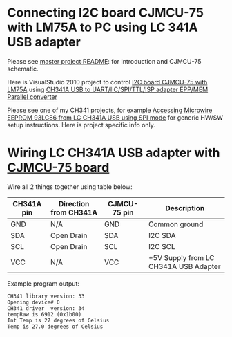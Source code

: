 # Connecting I2C board CJMCU-75 with LM75A to PC using LC 341A USB adapter


Please see [master project README][Using I2C board CJMCU-75 with LM75A]:
for Introduction and CJMCU-75 schematic.

Here is VisualStudio 2010 project to control 
[I2C board CJMCU-75 with LM75A][Using I2C board CJMCU-75 with LM75A]
using 
[CH341A USB to UART/IIC/SPI/TTL/ISP adapter EPP/MEM Parallel converter][CH341A USB to UART/IIC/SPI/TTL/ISP adapter EPP/MEM Parallel converter]

Please see one of my CH341 projects, for example
[Accessing Microwire EEPROM 93LC86 from LC CH341A USB using SPI mode][Accessing Microwire EEPROM 93LC86 from LC CH341A USB using SPI mode]
for generic HW/SW setup instructions. Here is project specific info only.


# Wiring LC CH341A USB adapter with [CJMCU-75 board][Using I2C board CJMCU-75 with LM75A]

Wire all 2 things together using table below:

|CH341A pin|Direction from CH341A|CJMCU-75 pin|Description|
|----------|---------------------|------------|-----------|
|GND|N/A|GND|Common ground|
|SDA|Open Drain|SDA|I2C SDA|
|SCL|Open Drain|SCL|I2C SCL|
|VCC|N/A|VCC|+5V Supply from LC CH341A USB Adapter|

Example program output:

```
CH341 library version: 33
Opening device# 0
CH341 driver  version: 34
tempRaw is 6912 (0x1b00)
Int Temp is 27 degrees of Celsius
Temp is 27.0 degrees of Celsius
```

[Using I2C board CJMCU-75 with LM75A]:  https://github.com/hpaluch/i2c-cjmcu-75
[Accessing Microwire EEPROM 93LC86 from LC CH341A USB using SPI mode]: https://github.com/hpaluch/ch341-spi-93lc86 
[CH341A USB to UART/IIC/SPI/TTL/ISP adapter EPP/MEM Parallel converter]: http://www.chinalctech.com/cpzx/Programmer/Serial_Module/2019/0124/266.html 
